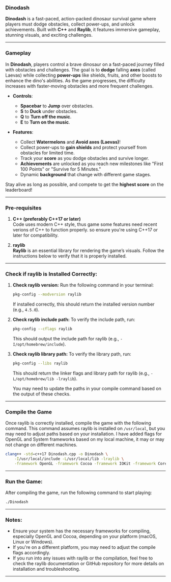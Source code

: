 ### **Dinodash**
**Dinodash** is a fast-paced, action-packed dinosaur survival game where players must dodge obstacles, collect power-ups, and unlock achievements. Built with **C++** and **Raylib**, it features immersive gameplay, stunning visuals, and exciting challenges.

---

### **Gameplay**

In **Dinodash**, players control a brave dinosaur on a fast-paced journey filled with obstacles and challenges. The goal is to **dodge** falling **axes** (called Laevas) while collecting **power-ups** like shields, fruits, and other boosts to enhance the dino's abilities. As the game progresses, the difficulty increases with faster-moving obstacles and more frequent challenges.

- **Controls**:  
   - **Spacebar** to **Jump** over obstacles.
   - **S** to **Duck** under obstacles.
   - **Q** to **Turn off the music**.
   - **E** to **Turn on the music**.

- **Features**:  
   - Collect **Watermelons** and **Avoid axes (Laevas)**!
   - Collect power-ups to **gain shields** and protect yourself from obstacles for limited time.
   - Track your **score** as you dodge obstacles and survive longer.
   - **Achievements** are unlocked as you reach new milestones like "First 100 Points" or "Survive for 5 Minutes."
   - Dynamic **background** that change with different game stages.

Stay alive as long as possible, and compete to get the **highest score** on the leaderboard!

---

### **Pre-requisites**

1. **C++ (preferably C++17 or later)**  
   Code uses modern C++ style, thus game some features need recent verions of C++ to function properly. so ensure you're using C++17 or later for compatibility.

2. **raylib**  
   **Raylib** is an essential library for rendering the game’s visuals. Follow the instructions below to verify that it is properly installed.

---

### **Check if raylib is Installed Correctly:**

1. **Check raylib version:**
   Run the following command in your terminal:
   ```bash
   pkg-config --modversion raylib
   ```
   If installed correctly, this should return the installed version number (e.g., `4.5.0`).

2. **Check raylib include path:**
   To verify the include path, run:
   ```bash
   pkg-config --cflags raylib
   ```
   This should output the include path for raylib (e.g., `-I/opt/homebrew/include`).

3. **Check raylib library path:**
   To verify the library path, run:
   ```bash
   pkg-config --libs raylib
   ```
   This should return the linker flags and library path for raylib (e.g., `-L/opt/homebrew/lib -lraylib`).

   You may need to update the paths in your compile command based on the output of these checks.

---

### **Compile the Game**

Once raylib is correctly installed, compile the game with the following command. This command assumes raylib is installed on `/usr/local`, but you may need to adjust paths based on your installation.
I have added flags for OpenGL and System frameworks based on my local machine, it may or may not change on different machines.

```bash
clang++ -std=c++17 Dinodash.cpp -o Dinodash \
    -I/usr/local/include -L/usr/local/lib -lraylib \
    -framework OpenGL -framework Cocoa -framework IOKit -framework CoreVideo
```

---

### **Run the Game:**

After compiling the game, run the following command to start playing:

```bash
./Dinodash
```

---

### **Notes:**

- Ensure your system has the necessary frameworks for compiling, especially OpenGL and Cocoa, depending on your platform (macOS, Linux or Windows).
- If you're on a different platform, you may need to adjust the compile flags accordingly.
- If you run into any issues with raylib or the compilation, feel free to check the raylib documentation or GitHub repository for more details on installation and troubleshooting.

---


